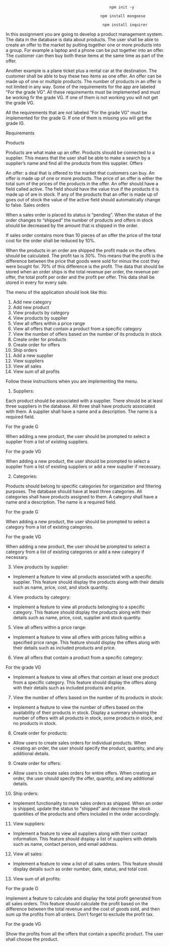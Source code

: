 

                                                  npm init -y

                                              npm install mongoose

                                               npm install inquirer
                                                     
In this assignment you are going to develop a product management system.
The data in the database is data about products. The user shall be able to create an offer to the
market by putting together one or more products into a group. For example a laptop and a phone
can be put together into an offer. The customer can then buy both these items at the same time as
part of the offer.

Another example is a plane ticket plus a rental car at the destination. The customer shall be able to
buy these two items as one offer.
An offer can be made up of one or multiple products. The number of products in an offer is not
limited in any way.
Some of the requirements for the app are labeled “For the grade VG”. All these requirements must
be implemented and must be working fir the grade VG. If one of them is not working you will not get
the grade VG.

All the requirements that are not labeled “For the grade VG” must be implemented for the grade G.
If one of them is missing you will get the grade IG.


Requirements
     
  Products
 
Products are what make up an offer.
Products should be connected to a supplier. This means that the user shall be able to make a search
by a supplier’s name and find all the products from this supplier.
Offers

An offer: a deal that is offered to the market that customers can buy. An offer is made up of one or
more products. The price of an offer is either the total sum of the prices of the products in the offer.
An offer should have a field called active. The field should have the value true if the products it is
made up of are in stock. If any of the products that an offer is made up of goes out of stock the value
of the active field should automatically change to false.
Sales orders

When a sales order is placed its status is “pending”. When the status of the order changes to
“shipped” the number of products and offers in stock should be decreased by the amount that is
shipped in the order.

If sales order contains more than 10 pieces of an offer the price of the total cost for the order shall be
reduced by 10%.

When the products in an order are shipped the profit made on the offers should be calculated. The
profit tax is 30%. This means that the profit is the difference between the price that goods were sold
for minus the cost they were bought for. 70% of this difference is the profit.
The data that should be stored when an order ships is the total revenue per order, the revenue per
offer, the total profit per order and the profit per offer. This data shall be stored in every for every
sale.

The menu of the application should look like this:

1. Add new category
2. Add new product
3. View products by category
4. View products by supplier
5. View all offers within a price range
6. View all offers that contain a product from a specific category
7. View the number of offers based on the number of its products in stock
8. Create order for products
9. Create order for offers
10. Ship orders
11. Add a new supplier
12. View suppliers
13. View all sales
14. View sum of all profits

Follow these instructions when you are implementing the menu.

1. Suppliers:
   
Each product should be associated with a supplier. There should be at least three suppliers in the
database. All three shall have products associated with them. A supplier shall have a name and a
description. The name is a required field.

For the grade G

When adding a new product, the user should be prompted to select a supplier from a list of existing
suppliers.

For the grade VG

When adding a new product, the user should be prompted to select a supplier from a list of existing
suppliers or add a new supplier if necessary.

2. Categories:

Products should belong to specific categories for organization and filtering purposes. The database
should have at least three categories. All categories shall have products assigned to them. A category
shall have a name and a description. The name is a required field.

For the grade G

When adding a new product, the user should be prompted to select a category from a list of existing
categories.

For the grade VG

When adding a new product, the user should be prompted to select a category from a list of existing
categories or add a new category if necessary.

3. View products by supplier:
   
- Implement a feature to view all products associated with a specific supplier. This feature should
display the products along with their details such as name, price, cost, and stock quantity.

4. View products by category:

- Implement a feature to view all products belonging to a specific category. This feature should
display the products along with their details such as name, price, cost, supplier and stock quantity.

5. View all offers within a price range:
   
- Implement a feature to view all offers with prices falling within a specified price range. This
feature should display the offers along with their details such as included products and price.

6. View all offers that contain a product from a specific category:
   
For the grade VG

- Implement a feature to view all offers that contain at least one product from a specific category.
This feature should display the offers along with their details such as included products and price.

7. View the number of offers based on the number of its products in stock:
  
- Implement a feature to view the number of offers based on the availability of their products in
stock. Display a summary showing the number of offers with all products in stock, some products in
stock, and no products in stock.

8. Create order for products:
  
- Allow users to create sales orders for individual products. When creating an order, the user
should specify the product, quantity, and any additional details.

9. Create order for offers:
    
- Allow users to create sales orders for entire offers. When creating an order, the user should
specify the offer, quantity, and any additional details.

10. Ship orders:
    
- Implement functionality to mark sales orders as shipped. When an order is shipped, update the
status to "shipped" and decrease the stock quantities of the products and offers included in the
order accordingly.

11. View suppliers:
    
- Implement a feature to view all suppliers along with their contact information. This feature
should display a list of suppliers with details such as name, contact person, and email address.

12. View all sales:
  
- Implement a feature to view a list of all sales orders. This feature should display details such as
order number, date, status, and total cost.


13. View sum of all profits:
    
For the grade G

Implement a feature to calculate and display the total profit generated from all sales orders. This
feature should calculate the profit based on the difference between the total revenue and the cost of
goods sold, and then sum up the profits from all orders. Don’t forget to exclude the profit tax.

For the grade VG

Show the profits from all the offers that contain a specific product. The user shall choose the
product.
